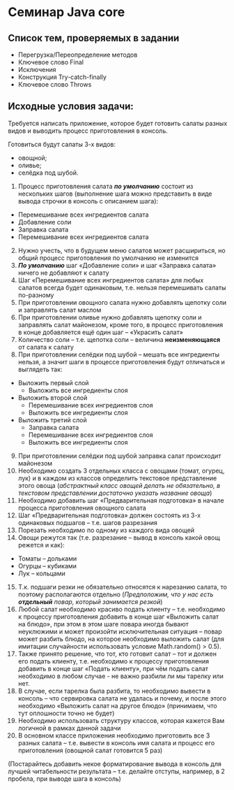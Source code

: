 # Семинар Java core

## Список тем, проверяемых в задании
- Перегрузка/Переопределение методов
- Ключевое слово Final
- Исключения
- Конструкция Try-catch-finally
- Ключевое слово Throws

## Исходные условия задачи:

Требуется написать приложение, которое будет готовить салаты разных видов и выводить процесс приготовления в консоль.

Готовиться будут салаты 3-х видов:
  - овощной;
  - оливье;
  - селёдка под шубой.

1. Процесс приготовления салата **_по умолчанию_** состоит из нескольких шагов (выполнение шага можно представить в виде вывода строчки в консоль с описанием шага):
  - Перемешивание всех ингредиентов салата
  - Добавление соли
  - Заправка салата
  - Перемешивание всех ингредиентов салата
2. Нужно учесть, что в будущем меню салатов может расшириться, но общий процесс приготовления по умолчанию не изменится 
3. **_По умолчанию_** шаг «Добавление соли» и шаг «Заправка салата» ничего не добавляют к салату 
4. Шаг «Перемешивание всех ингредиентов салата» для любых салатов всегда будет одинаковым, т.е. нельзя перемешивать салаты по-разному 
5. При приготовлении овощного салата нужно добавлять щепотку соли и заправлять салат маслом 
6. При приготовлении оливье нужно добавлять щепотку соли и заправлять салат майонезом, кроме того, в процесс приготовления в конце добавляется ещё один шаг – «Украсить салат» 
7. Количество соли – т.е. щепотка соли – величина **неизменяющаяся** от салата к салату 
8. При приготовлении селёдки под шубой – мешать все ингредиенты нельзя, а значит шаги в процессе приготовления будут отличаться и выглядеть так: 
  - Выложить первый слой 
    - Выложить все ингредиенты слоя 
  - Выложить второй слой  
    - Перемешивание всех ингредиентов слоя 
    - Выложить все ингредиенты слоя 
  - Выложить третий слой  
    - Заправка салата 
    - Перемешивание всех ингредиентов слоя 
    - Выложить все ингредиенты слоя 
9. При приготовлении селёдки под шубой заправка салат происходит майонезом  
10. Необходимо создать 3 отдельных класса с овощами (томат, огурец, лук) и в каждом из классов определить текстовое представление этого овоща (_абстрактный класс овощей делать не обязательно, в текстовом представлении достаточно указать название овоща_)
11. Необходимо добавить шаг «Предварительная подготовка» в начале процесса приготовления овощного салата 
12. Шаг «Предварительная подготовка» должен состоять из 3-х одинаковых подшагов – т.е. шагов разрезания 
13. Порезать необходимо по одному из каждого вида овощей 
14. Овощи режутся так (т.е. разрезание – вывод в консоль какой овощ режется и как): 
  - Томаты – дольками 
  - Огурцы – кубиками 
  - Лук – кольцами 
15. Т.к. подшаги резки не обязательно относятся к нарезанию салата, то поэтому располагаются отдельно (_Предположим, что у нас есть **отдельный** повар, который занимается резкой_)
16. Любой салат необходимо красиво подать клиенту – т.е. необходимо к процессу приготовления добавить в конце шаг «Выложить салат на блюдо», при этом в этом шаге повара иногда бывают неуклюжими и может произойти исключительная ситуация – повар может разбить блюдо, на которое необходимо выложить салат (для имитации случайности использовать условие Math.random() > 0.5). 
17. Также принято решение, что тот, кто готовит салат – тот и должен его подать клиенту, т.е. необходимо к процессу приготовления добавить в конце шаг «Подать клиенту», при чём подать салат необходимо в любом случае - не важно разбили ли мы тарелку или нет. 
18. В случае, если тарелка была разбита, то необходимо вывести в консоль – что сервировка салата не удалась и почему, и после этого необходимо «Выложить салат на другое блюдо» (принимаем, что тут оплошности точно не будет)  
19. Необходимо использовать структуру классов, которая кажется Вам логичной в рамках данной задачи 
20. В основном классе приложения необходимо приготовить все 3 разных салата – т.е. вывести в консоль имя салата и процесс его приготовления (овощной салат готовится 5 раз) 


(Постарайтесь добавить некое форматирование вывода в консоль для лучшей читабельности результата – т.е. делайте отступы, например, в 2 пробела, при выводе шага в консоль) 